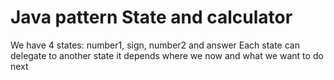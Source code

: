 # Java pattern State and calculator

We have 4 states: number1, sign, number2 and answer
Each state can delegate to another state it depends where we now and what we want to do next
